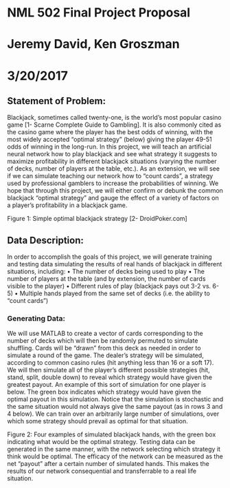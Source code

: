 # NML 502 Final Project Proposal
# Jeremy David, Ken Groszman
# 3/20/2017

## Statement of Problem:
Blackjack, sometimes called twenty-one, is the world’s most popular casino game [1- Scarne Complete Guide to Gambling]. It is also commonly cited as the casino game where the player has the best odds of winning, with the most widely accepted “optimal strategy” (below) giving the player 49-51 odds of winning in the long-run. In this project, we will teach an artificial neural network how to play blackjack and see what strategy it suggests to maximize profitability in different blackjack situations (varying the number of decks, number of players at the table, etc.). As an extension, we will see if we can simulate teaching our network how to “count cards”, a strategy used by professional gamblers to increase the probabilities of winning. We hope that through this project, we will either confirm or debunk the common blackjack “optimal strategy” and gauge the effect of a variety of factors on a player’s profitability in a blackjack game.
 
Figure 1: Simple optimal blackjack strategy [2- DroidPoker.com] 
 
## Data Description:
In order to accomplish the goals of this project, we will generate training and testing data simulating the results of real hands of blackjack in different situations, including:
•	The number of decks being used to play
•	The number of players at the table (and by extension, the number of cards visible to the player)
•	Different rules of play (blackjack pays out 3-2 vs. 6-5)
•	Multiple hands played from the same set of decks (i.e. the ability to “count cards”)

### Generating Data: 
We will use MATLAB to create a vector of cards corresponding to the number of decks which will then be randomly permuted to simulate shuffling. Cards will be “drawn” from this deck as needed in order to simulate a round of the game. The dealer’s strategy will be simulated, according to common casino rules (hit anything less than 16 or a soft 17). We will then simulate all of the player’s different possible strategies (hit, stand, split, double down) to reveal which strategy would have given the greatest payout. 
An example of this sort of simulation for one player is below. The green box indicates which strategy would have given the optimal payout in this simulation. Notice that the simulation is stochastic and the same situation would not always give the same payout (as in rows 3 and 4 below). We can train over an arbitrarily large number of simulations, over which some strategy should prevail as optimal for that situation.
 
Figure 2: Four examples of simulated blackjack hands, with the green box indicating what would be the optimal strategy. 
Testing data can be generated in the same manner, with the network selecting which strategy it think would be optimal. The efficacy of the network can be measured as the net “payout” after a certain number of simulated hands. This makes the results of our network consequential and transferrable to a real life situation.

